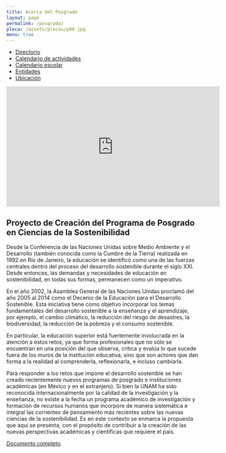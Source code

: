 ```yaml
---
title: Acerca del Posgrado
layout: page
permalink: /posgrado/
pleca: /assets/plecas/p00.jpg
menu: true
---
```


 - [Directorio](/posgrado/directorio)
 - [Calendario de actividades](/posgrado/calendario)
 - [Calendario escolar](https://www.dgae.unam.mx/calendarios_escolares.html)
 - [Entidades](/posgrado/entidades)
 - [Ubicación](/posgrado/ubicacion)


<iframe width="560" height="315" src="https://www.youtube.com/embed/yEQ6jIR4zGs" frameborder="0" allow="accelerometer; autoplay; encrypted-media; gyroscope; picture-in-picture" allowfullscreen></iframe>


## Proyecto de Creación del Programa de Posgrado en Ciencias de la Sostenibilidad

Desde la Conferencia de las Naciones Unidas sobre Medio Ambiente y el
Desarrollo (también conocida como la Cumbre de la Tierra) realizada en
1992 en Río de Janeiro, la educación se identificó como una de las
fuerzas centrales dentro del proceso del desarrollo sostenible durante
el siglo XXI.  Desde entonces, las demandas y necesidades de educación
en sostenibilidad, en todas sus formas, permanecen como un imperativo.


En el año 2002, la Asamblea General de las Naciones Unidas proclamó
del año 2005 al 2014 como el Decenio de la Educación para el
Desarrollo Sostenible. Esta iniciativa tiene como objetivo incorporar
los temas fundamentales del desarrollo sostenible a la enseñanza y el
aprendizaje, por ejemplo, el cambio climático, la reducción del riesgo
de desastres, la biodiversidad, la reducción de la pobreza y el
consumo sostenible.

En particular, la educación superior está
fuertemente involucrada en la atención a estos retos, ya que forma
profesionales que no sólo se encuentran en una posición del que
observa, critica y evalúa lo que sucede fuera de los muros de la
institución educativa, sino que son actores que dan forma a la
realidad al comprenderla, reflexionarla, e incluso cambiarla.


Para responder a los retos que impone el desarrollo sostenible se han
creado recientemente nuevos programas de posgrado e instituciones
académicas (en México y en el extranjero). Si bien la UNAM ha sido
reconocida internacionalmente por la calidad de la investigación y la
enseñanza, no existe a la fecha un programa académico de investigación
y formación de recursos humanos que incorpore de manera sistemática e
integral las corrientes de pensamiento más recientes sobre las nuevas
ciencias de la sostenibilidad. Es en este contexto se enmarca la
propuesta que aquí se presenta, con el propósito de contribuir a la
creación de las nuevas perspectivas académicas y científicas que
requiere el país.

[Documento completo](/assets/docs/antecedentes.pdf).
